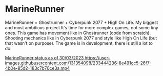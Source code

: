 # MarineRunner

MarineRunner = Ghostrunner + Cyberpunk 2077 + High On Life. My biggest and most ambitious project 
It's time for more complex games, not some tiny ones. This game has movement like in Ghostrunner (code from scratch). Shooting mechanics like in Cyberpunk 2077 and style like High On Life (but that wasn't on purpose).
The game is in development, there is still a lot to do.

<a href="https://youtu.be/8jKjilVmgmk"> MarineRunner status as of 30/03/2023
https://user-images.githubusercontent.com/131354098/233444236-8e491cc5-26f7-4b0e-85d2-183c7b76ce3a.mp4
</a>
